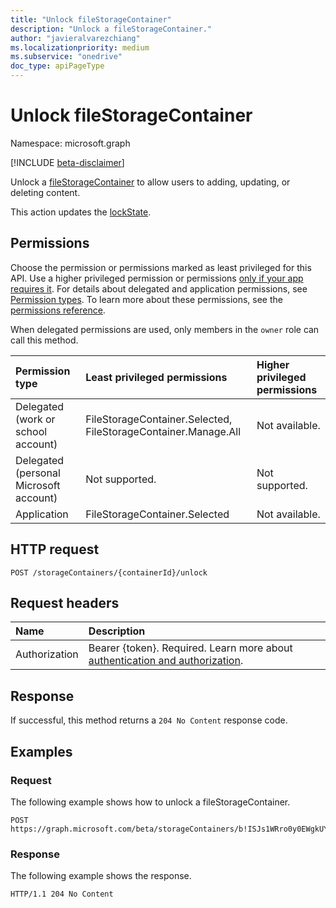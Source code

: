 ```yaml
---
title: "Unlock fileStorageContainer"
description: "Unlock a fileStorageContainer."
author: "javieralvarezchiang"
ms.localizationpriority: medium
ms.subservice: "onedrive"
doc_type: apiPageType
---
```


# Unlock fileStorageContainer

Namespace: microsoft.graph

[!INCLUDE [beta-disclaimer](../../includes/beta-disclaimer.md)]

Unlock a [fileStorageContainer](../resources/filestoragecontainer.md) to allow users to adding, updating, or deleting content.

This action updates the [lockState](../resources/enums.md#sitelockstate-values).

## Permissions

Choose the permission or permissions marked as least privileged for this API. Use a higher privileged permission or permissions [only if your app requires it](/graph/permissions-overview#best-practices-for-using-microsoft-graph-permissions). For details about delegated and application permissions, see [Permission types](/graph/permissions-overview#permission-types). To learn more about these permissions, see the [permissions reference](/graph/permissions-reference).

When delegated permissions are used, only members in the `owner` role can call this method.

<!-- { "blockType": "permissions", "name": "filestoragecontainer_unlock" } -->
|Permission type|Least privileged permissions|Higher privileged permissions|
|:---|:---|:---|
|Delegated (work or school account)|FileStorageContainer.Selected, FileStorageContainer.Manage.All|Not available.|
|Delegated (personal Microsoft account)|Not supported.|Not supported.|
|Application|FileStorageContainer.Selected|Not available.|

## HTTP request

``` http
POST /storageContainers/{containerId}/unlock
```

## Request headers
|Name|Description|
|:---|:---|
|Authorization|Bearer {token}. Required. Learn more about [authentication and authorization](/graph/auth/auth-concepts).|

## Response

If successful, this method returns a `204 No Content` response code.

## Examples

### Request
The following example shows how to unlock a fileStorageContainer.

``` http
POST https://graph.microsoft.com/beta/storageContainers/b!ISJs1WRro0y0EWgkUYcktDa0mE8zSlFEqFzqRn70Zwp1CEtDEBZgQICPkRbil_5Z/unlock
```

### Response
The following example shows the response.

``` http
HTTP/1.1 204 No Content
```

